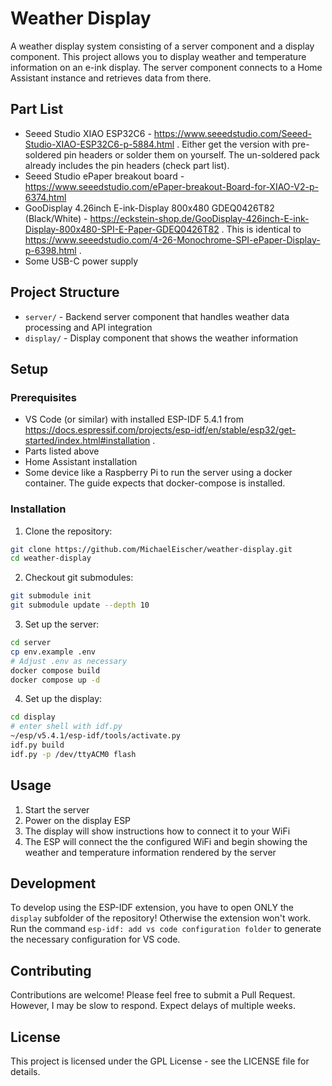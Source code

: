 # Weather Display

A weather display system consisting of a server component and a display component. This project allows you to display weather and temperature information on an e-ink display.
The server component connects to a Home Assistant instance and retrieves data from there.

## Part List

- Seeed Studio XIAO ESP32C6 - https://www.seeedstudio.com/Seeed-Studio-XIAO-ESP32C6-p-5884.html . Either get the version with pre-soldered pin headers or solder them on yourself. The un-soldered pack already includes the pin headers (check part list).
- Seeed Studio ePaper breakout board - https://www.seeedstudio.com/ePaper-breakout-Board-for-XIAO-V2-p-6374.html
- GooDisplay 4.26inch E-ink-Display 800x480 GDEQ0426T82 (Black/White) - https://eckstein-shop.de/GooDisplay-426inch-E-ink-Display-800x480-SPI-E-Paper-GDEQ0426T82 . This is identical to https://www.seeedstudio.com/4-26-Monochrome-SPI-ePaper-Display-p-6398.html .
- Some USB-C power supply

## Project Structure

- `server/` - Backend server component that handles weather data processing and API integration
- `display/` - Display component that shows the weather information

## Setup

### Prerequisites

- VS Code (or similar) with installed ESP-IDF 5.4.1 from https://docs.espressif.com/projects/esp-idf/en/stable/esp32/get-started/index.html#installation .
- Parts listed above
- Home Assistant installation
- Some device like a Raspberry Pi to run the server using a docker container. The guide expects that docker-compose is installed.

### Installation

1. Clone the repository:
```bash
git clone https://github.com/MichaelEischer/weather-display.git
cd weather-display
```

2. Checkout git submodules:
```bash
git submodule init
git submodule update --depth 10
```

3. Set up the server:
```bash
cd server
cp env.example .env
# Adjust .env as necessary
docker compose build
docker compose up -d
```

4. Set up the display:
```bash
cd display
# enter shell with idf.py
~/esp/v5.4.1/esp-idf/tools/activate.py
idf.py build
idf.py -p /dev/ttyACM0 flash
```

## Usage

1. Start the server
2. Power on the display ESP
3. The display will show instructions how to connect it to your WiFi
4. The ESP will connect the the configured WiFi and begin showing the weather and temperature information rendered by the server

## Development

To develop using the ESP-IDF extension, you have to open ONLY the `display` subfolder of the repository! Otherwise the extension
won't work. Run the command `esp-idf: add vs code configuration folder` to generate the necessary configuration for VS code.

## Contributing

Contributions are welcome! Please feel free to submit a Pull Request. However, I may be slow to respond. Expect delays of multiple weeks.

## License

This project is licensed under the GPL License - see the LICENSE file for details.
